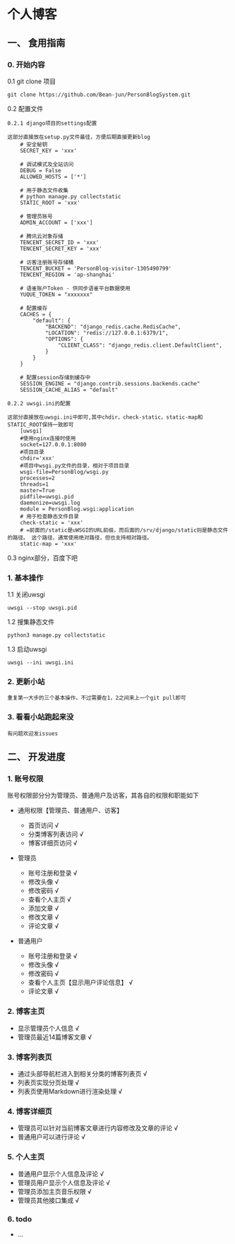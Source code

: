 # 个人博客

## 一、 食用指南

### 0. 开始内容

0.1 git clone 项目

`git clone https://github.com/Bean-jun/PersonBlogSystem.git`

0.2 配置文件

    0.2.1 django项目的settings配置
    
    这部分直接放在setup.py文件最佳，方便后期直接更新blog
        # 安全秘钥
        SECRET_KEY = 'xxx'
    
        # 调试模式及全站访问
        DEBUG = False
        ALLOWED_HOSTS = ['*']
    
        # 用于静态文件收集
        # python manage.py collectstatic
        STATIC_ROOT = 'xxx'
    
        # 管理员账号
        ADMIN_ACCOUNT = ['xxx']
    
        # 腾讯云对象存储
        TENCENT_SECRET_ID = 'xxx'
        TENCENT_SECRET_KEY = 'xxx'
    
        # 访客注册账号存储桶
        TENCENT_BUCKET = 'PersonBlog-visitor-1305490799'
        TENCENT_REGION = 'ap-shanghai'
    
        # 语雀账户Token - 供同步语雀平台数据使用
        YUQUE_TOKEN = "xxxxxxx"
        
        # 配置缓存
        CACHES = {
            "default": {
                "BACKEND": "django_redis.cache.RedisCache",
                "LOCATION": "redis://127.0.0.1:6379/1",
                "OPTIONS": {
                    "CLIENT_CLASS": "django_redis.client.DefaultClient",
                }
            }
        }
        
        # 配置session存储到缓存中
        SESSION_ENGINE = "django.contrib.sessions.backends.cache"
        SESSION_CACHE_ALIAS = "default"
    
    0.2.2 uwsgi.ini的配置
    
    这部分直接放在uwsgi.ini中即可,其中chdir，check-static，static-map和STATIC_ROOT保持一致即可
        [uwsgi]
        #使用nginx连接时使用
        socket=127.0.0.1:8080
        #项目目录
        chdir='xxx'
        #项目中wsgi.py文件的目录，相对于项目目录
        wsgi-file=PersonBlog/wsgi.py
        processes=2
        threads=1
        master=True
        pidfile=uwsgi.pid
        daemonize=uwsgi.log
        module = PersonBlog.wsgi:application
        # 用于检查静态文件目录
        check-static = 'xxx'
        # =前面的/static是uWSGI的URL前缀，而后面的/srv/django/static则是静态文件的路径。 这个路径，通常使用绝对路径，但也支持相对路径。
        static-map = 'xxx'

0.3 nginx部分，百度下吧

### 1. 基本操作

1.1 关闭uwsgi

    uwsgi --stop uwsgi.pid

1.2 搜集静态文件

    python3 manage.py collectstatic

1.3 启动uwsgi

    uwsgi --ini uwsgi.ini

### 2. 更新小站

    重复第一大步的三个基本操作，不过需要在1，2之间来上一个git pull即可

### 3. 看看小站跑起来没

    有问题欢迎发issues


## 二、 开发进度

### 1. 账号权限

账号权限部分分为管理员、普通用户及访客，其各自的权限和职能如下

- 通用权限【管理员、普通用户、访客】
    - 首页访问 √
    - 分类博客列表访问 √
    - 博客详细页访问 √

- 管理员
    - 账号注册和登录 √
    - 修改头像 √
    - 修改密码 √
    - 查看个人主页 √
    - 添加文章 √
    - 修改文章 √
    - 评论文章 √

- 普通用户
    - 账号注册和登录 √
    - 修改头像 √
    - 修改密码 √
    - 查看个人主页【显示用户评论信息】 √
    - 评论文章 √

### 2. 博客主页

- 显示管理员个人信息 √
- 管理员最近14篇博客文章 √

### 3. 博客列表页

- 通过头部导航栏进入到相关分类的博客列表页 √
- 列表页实现分页处理 √
- 列表页使用Markdown进行渲染处理 √

### 4. 博客详细页

- 管理员可以针对当前博客文章进行内容修改及文章的评论 √
- 普通用户可以进行评论 √

### 5. 个人主页

- 普通用户显示个人信息及评论 √
- 管理员用户显示个人信息及评论 √
- 管理员添加主页音乐权限 √
- 管理员其他接口集成 √

### 6. todo

- ...

